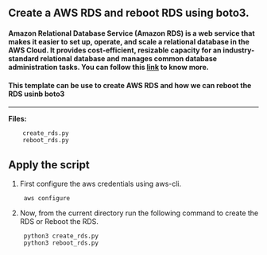 ## Create a AWS RDS and reboot RDS using boto3.

#### Amazon Relational Database Service (Amazon RDS) is a web service that makes it easier to set up, operate, and scale a relational database in the AWS Cloud. It provides cost-efficient, resizable capacity for an industry-standard relational database and manages common database administration tasks. You can follow this [link](https://docs.aws.amazon.com/AmazonRDS/latest/UserGuide/Welcome.html) to know more.

#### This template can be use to create AWS RDS and how we can reboot the RDS usinb boto3

-------------

**Files:** 
```
    create_rds.py
    reboot_rds.py
```

## Apply the script

1. First configure the aws credentials using aws-cli.

        aws configure

2. Now, from the current directory run the following command to create the RDS or Reboot the RDS.

        python3 create_rds.py
        python3 reboot_rds.py
